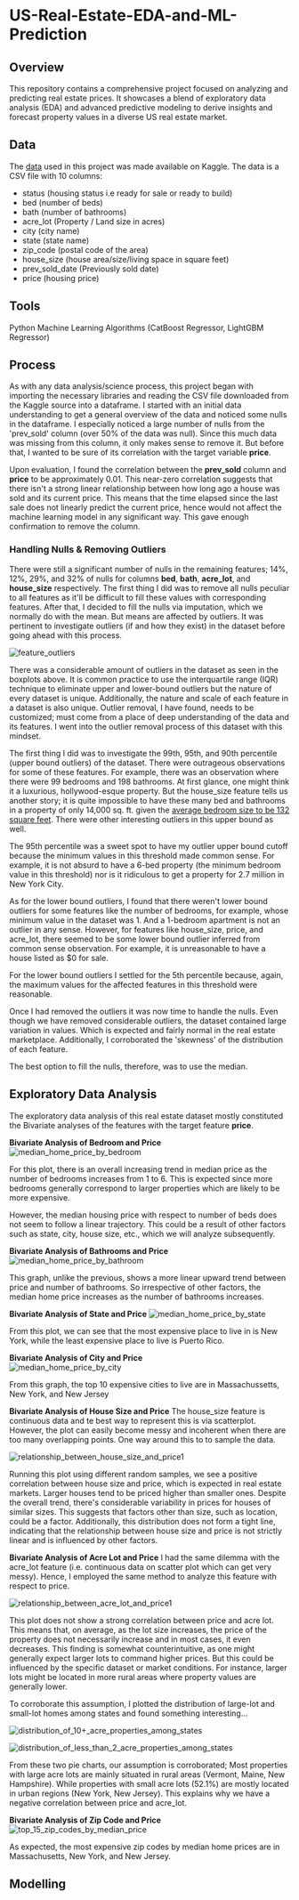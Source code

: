 # US-Real-Estate-EDA-and-ML-Prediction

## Overview
This repository contains a comprehensive project focused on analyzing and predicting real estate prices. It showcases a blend of exploratory data analysis (EDA) and advanced predictive modeling to derive insights and forecast property values in a diverse US real estate market.

## Data
The [data](https://www.kaggle.com/datasets/ahmedshahriarsakib/usa-real-estate-dataset) used in this project was made available on Kaggle. The data is a CSV file with 10 columns:

- status (housing status i.e ready for sale or ready to build)
- bed (number of beds)
- bath (number of bathrooms)
- acre_lot (Property / Land size in acres)
- city (city name)
- state (state name)
- zip_code (postal code of the area)
- house_size (house area/size/living space in square feet)
- prev_sold_date (Previously sold date)
- price (housing price)

## Tools
Python
Machine Learning Algorithms (CatBoost Regressor, LightGBM Regressor)

## Process
As with any data analysis/science process, this project began with importing the necessary libraries and reading the CSV file downloaded from the Kaggle source into a dataframe. I started with an initial data understanding to get a general overview of the data and noticed some nulls in the dataframe. I especially noticed a large number of nulls from the 'prev_sold' column (over 50% of the data was null). Since this much data was missing from this column, it only makes sense to remove it. But before that, I wanted to be sure of its correlation with the target variable **price**.  

Upon evaluation, I found the correlation between the **prev_sold** column and **price** to be approximately 0.01. This near-zero correlation suggests that there isn't a strong linear relationship between how long ago a house was sold and its current price. This means that the time elapsed since the last sale does not linearly predict the current price, hence would not affect the machine learning model in any significant way. This gave enough confirmation to remove the column. 

### Handling Nulls & Removing Outliers
There were still a significant number of nulls in the remaining features; 14%, 12%, 29%, and 32% of nulls for columns **bed**, **bath**, **acre_lot**, and **house_size** respectively. The first thing I did was to remove all nulls peculiar to all features as it'll be difficult to fill these values with corresponding features. After that, I decided to fill the nulls via imputation, which we normally do with the mean. But means are affected by outliers. It was pertinent to investigate outliers (if and how they exist) in the dataset before going ahead with this process.  

![feature_outliers](https://github.com/txs7n/Retail-Business-Sales-Data-Analysis/assets/118135226/e51ebd75-413a-45cf-8d65-8a262e3ab18f)

There was a considerable amount of outliers in the dataset as seen in the boxplots above. It is common practice to use the interquartile range (IQR) technique to eliminate upper and lower-bound outliers but the nature of every dataset is unique. Additionally, the nature and scale of each feature in a dataset is also unique. Outlier removal, I have found, needs to be customized; must come from a place of deep understanding of the data and its features. I went into the outlier removal process of this dataset with this mindset.  

The first thing I did was to investigate the 99th, 95th, and 90th percentile (upper bound outliers) of the dataset. There were outrageous observations for some of these features. For example, there was an observation where there were 99 bedrooms and 198 bathrooms. At first glance, one might think it a luxurious, hollywood-esque property. But the house_size feature tells us another story; it is quite impossible to have these many bed and bathrooms in a property of only 14,000 sq. ft. given the [average bedroom size to be 132 square feet](https://cedreo.com/blog/average-bedroom-size/). There were other interesting outliers in this upper bound as well.  

The 95th percentile was a sweet spot to have my outlier upper bound cutoff because the minimum values in this threshold made common sense. For example, it is not absurd to have a 6-bed property (the minimum bedroom value in this threshold) nor is it ridiculous to get a property for 2.7 million in New York City.  

As for the lower bound outliers, I found that there weren't lower bound outliers for some features like the number of bedrooms, for example, whose minimum value in the dataset was 1. And a 1-bedroom apartment is not an outlier in any sense. However, for features like house_size, price, and acre_lot, there seemed to be some lower bound outlier inferred from common sense observation. For example, it is unreasonable to have a house listed as $0 for sale.  

For the lower bound outliers I settled for the 5th percentile because, again, the maximum values for the affected features in this threshold were reasonable.  

Once I had removed the outliers it was now time to handle the nulls. Even though we have removed considerable outliers, the dataset contained large variation in values. Which is expected and fairly normal in the real estate marketplace. Additionally, I corroborated the 'skewness' of the distribution of each feature.  

The best option to fill the nulls, therefore, was to use the median. 

## Exploratory Data Analysis
The exploratory data analysis of this real estate dataset mostly constituted the Bivariate analyses of the features with the target feature **price**.  

**Bivariate Analysis of Bedroom and Price**
![median_home_price_by_bedroom](https://github.com/txs7n/Retail-Business-Sales-Data-Analysis/assets/118135226/680f95a4-a773-4eb2-ad27-aa133c0bb52b)

For this plot, there is an overall increasing trend in median price as the number of bedrooms increases from 1 to 6. This is expected since more bedrooms generally correspond to larger properties which are likely to be more expensive.

However, the median housing price with respect to number of beds does not seem to follow a linear trajectory. This could be a result of other factors such as state, city, house size, etc., which we will analyze subsequently.

**Bivariate Analysis of Bathrooms and Price**
![median_home_price_by_bathroom](https://github.com/txs7n/Retail-Business-Sales-Data-Analysis/assets/118135226/1d0b4875-ebd9-44d3-b343-0cb7a18bac35)

This graph, unlike the previous, shows a more linear upward trend between price and number of bathrooms. So irrespective of other factors, the median home price increases as the number of bathrooms increases.

**Bivariate Analysis of State and Price**
![median_home_price_by_state](https://github.com/txs7n/Retail-Business-Sales-Data-Analysis/assets/118135226/5781c034-ed7b-4811-ac7e-de00bd325e6b)

From this plot, we can see that the most expensive place to live in is New York, while the least expensive place to live is Puerto Rico.  

**Bivariate Analysis of City and Price**  
![median_home_price_by_city](https://github.com/txs7n/Retail-Business-Sales-Data-Analysis/assets/118135226/6ff5cb12-43ca-4b1a-bff4-39552424e600)

From this graph, the top 10 expensive cities to live are in Massachussetts, New York, and New Jersey 

**Bivariate Analysis of House Size and Price**
The house_size feature is continuous data and te best way to represent this is via scatterplot. However, the plot can easily become messy and incoherent when there are too many overlapping points. One way around this to to sample the data. 

![relationship_between_house_size_and_price1](https://github.com/txs7n/Retail-Business-Sales-Data-Analysis/assets/118135226/cf315b53-e0e2-4396-83eb-cb633a7f5c22)

Running this plot using different random samples, we see a positive correlation between house size and price, which is expected in real estate markets. Larger houses tend to be priced higher than smaller ones. Despite the overall trend, there's considerable variability in prices for houses of similar sizes. This suggests that factors other than size, such as location, could be a factor. Additionally, this distribution does not form a tight line, indicating that the relationship between house size and price is not strictly linear and is influenced by other factors.

​**Bivariate Analysis of Acre Lot and Price**
I had the same dilemma with the acre_lot feature (i.e. continuous data on scatter plot which can get very messy). Hence, I employed the same method to analyze this feature with respect to price.

![relationship_between_acre_lot_and_price1](https://github.com/txs7n/Retail-Business-Sales-Data-Analysis/assets/118135226/31501266-f347-4c6a-888b-dd3590b0b2c4)

This plot does not show a strong correlation between price and acre lot. This means that, on average, as the lot size increases, the price of the property does not necessarily increase and in most cases, it even decreases. This finding is somewhat counterintuitive, as one might generally expect larger lots to command higher prices. But this could be influenced by the specific dataset or market conditions. For instance, larger lots might be located in more rural areas where property values are generally lower.

To corroborate this assumption, I plotted the distribution of large-lot  and small-lot homes among states and found something interesting...

![distribution_of_10+_acre_properties_among_states](https://github.com/txs7n/Retail-Business-Sales-Data-Analysis/assets/118135226/9fea4167-c98d-4ecc-a62f-090754b629c8)


![distribution_of_less_than_2_acre_properties_among_states](https://github.com/txs7n/Retail-Business-Sales-Data-Analysis/assets/118135226/35c8edd5-b6a7-4fea-8293-23e3bd4eae21)

From these two pie charts, our assumption is corroborated; Most properties with large acre lots are mainly situated in rural areas (Vermont, Maine, New Hampshire). While properties with small acre lots (52.1%) are mostly located in urban regions (New York, New Jersey). This explains why we have a negative correlation between price and acre_lot.

​**Bivariate Analysis of Zip Code and Price**
![top_15_zip_codes_by_median_price](https://github.com/txs7n/Retail-Business-Sales-Data-Analysis/assets/118135226/9006cb9a-33f3-46a4-94f4-0a350559440b)

As expected, the most expensive zip codes by median home prices are in Massachusetts, New York, and New Jersey.

## Modelling
